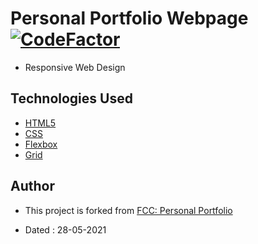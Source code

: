 # Personal Portfolio Webpage [![CodeFactor](https://www.codefactor.io/repository/github/googoldkhan/personal-portfolio-webpage/badge)](https://www.codefactor.io/repository/github/googoldkhan/personal-portfolio-webpage)

- Responsive Web Design

## Technologies Used

- [HTML5](https://developer.mozilla.org/en-US/docs/Glossary/HTML5)
- [CSS](https://developer.mozilla.org/en-US/docs/Web/CSS)
- [Flexbox](https://developer.mozilla.org/en-US/docs/Learn/CSS/CSS_layout/Flexbox)
- [Grid](https://developer.mozilla.org/en-US/docs/Web/CSS/grid)

## Author

- This project is forked from [FCC: Personal Portfolio](https://codepen.io/freeCodeCamp/full/zNBOYG)

- Dated : 28-05-2021
